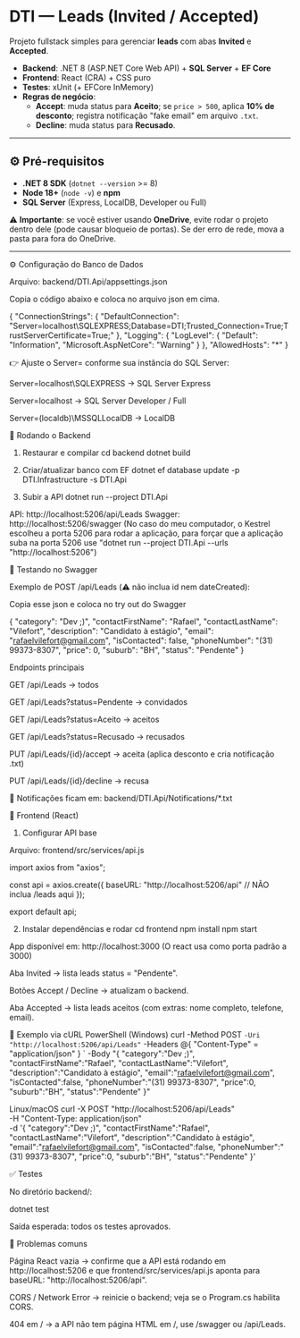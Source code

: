 # DTI — Leads (Invited / Accepted)

Projeto fullstack simples para gerenciar **leads** com abas **Invited** e **Accepted**.

- **Backend**: .NET 8 (ASP.NET Core Web API) + **SQL Server** + **EF Core**
- **Frontend**: React (CRA) + CSS puro
- **Testes**: xUnit (+ EFCore InMemory)
- **Regras de negócio**:
  - **Accept**: muda status para **Aceito**; se `price > 500`, aplica **10% de desconto**; registra notificação "fake email" em arquivo `.txt`.
  - **Decline**: muda status para **Recusado**.


---

## ⚙️ Pré-requisitos

- **.NET 8 SDK** (`dotnet --version` >= 8)
- **Node 18+** (`node -v`) e **npm**
- **SQL Server** (Express, LocalDB, Developer ou Full)

⚠️ **Importante**: se você estiver usando **OneDrive**, evite rodar o projeto dentro dele (pode causar bloqueio de portas). Se der erro de rede, mova a pasta para fora do OneDrive.

---

⚙️ Configuração do Banco de Dados

Arquivo: backend/DTI.Api/appsettings.json

Copia o código abaixo e coloca no arquivo json em cima.

{
  "ConnectionStrings": {
    "DefaultConnection": "Server=localhost\\SQLEXPRESS;Database=DTI;Trusted_Connection=True;TrustServerCertificate=True;"
  },
  "Logging": {
    "LogLevel": { "Default": "Information", "Microsoft.AspNetCore": "Warning" }
  },
  "AllowedHosts": "*"
}


👉 Ajuste o Server= conforme sua instância do SQL Server:

Server=localhost\\SQLEXPRESS → SQL Server Express

Server=localhost → SQL Server Developer / Full

Server=(localdb)\\MSSQLLocalDB → LocalDB

🚀 Rodando o Backend
1) Restaurar e compilar
cd backend
dotnet build

2) Criar/atualizar banco com EF
dotnet ef database update -p DTI.Infrastructure -s DTI.Api

3) Subir a API
dotnet run --project DTI.Api


API: http://localhost:5206/api/Leads
Swagger: http://localhost:5206/swagger
(No caso do meu computador, o Kestrel escolheu a porta 5206 para rodar a aplicação, para forçar que a aplicação suba na porta 5206 use "dotnet run --project DTI.Api --urls "http://localhost:5206")

🧪 Testando no Swagger

Exemplo de POST /api/Leads (⚠️ não inclua id nem dateCreated):

Copia esse json e coloca no try out do Swagger

{
  "category": "Dev ;)",
  "contactFirstName": "Rafael",
  "contactLastName": "Vilefort",
  "description": "Candidato à estágio",
  "email": "rafaelvilefort@gmail.com",
  "isContacted": false,
  "phoneNumber": "(31) 99373-8307",
  "price": 0,
  "suburb": "BH",
  "status": "Pendente"
}

Endpoints principais

GET /api/Leads → todos

GET /api/Leads?status=Pendente → convidados

GET /api/Leads?status=Aceito → aceitos

GET /api/Leads?status=Recusado → recusados

PUT /api/Leads/{id}/accept → aceita (aplica desconto e cria notificação .txt)

PUT /api/Leads/{id}/decline → recusa

📂 Notificações ficam em:
backend/DTI.Api/Notifications/*.txt

🎨 Frontend (React)
1) Configurar API base

Arquivo: frontend/src/services/api.js

import axios from "axios";

const api = axios.create({
  baseURL: "http://localhost:5206/api" // NÃO inclua /leads aqui
});

export default api;

2) Instalar dependências e rodar
cd frontend
npm install
npm start


App disponível em: http://localhost:3000
(O react usa como porta padrão a 3000)

Aba Invited → lista leads status = "Pendente".

Botões Accept / Decline → atualizam o backend.

Aba Accepted → lista leads aceitos (com extras: nome completo, telefone, email).

🔧 Exemplo via cURL
PowerShell (Windows)
curl -Method POST `
  -Uri "http://localhost:5206/api/Leads" `
  -Headers @{ "Content-Type" = "application/json" } `
  -Body "{
    \"category\":\"Dev ;)\",
    \"contactFirstName\":\"Rafael\",
    \"contactLastName\":\"Vilefort\",
    \"description\":\"Candidato à estágio\",
    \"email\":\"rafaelvilefort@gmail.com\",
    \"isContacted\":false,
    \"phoneNumber\":\"(31) 99373-8307\",
    \"price\":0,
    \"suburb\":\"BH\",
    \"status\":\"Pendente\"
  }"

Linux/macOS
curl -X POST "http://localhost:5206/api/Leads" \
  -H "Content-Type: application/json" \
  -d '{
    "category":"Dev ;)",
    "contactFirstName":"Rafael",
    "contactLastName":"Vilefort",
    "description":"Candidato à estágio",
    "email":"rafaelvilefort@gmail.com",
    "isContacted":false,
    "phoneNumber":"(31) 99373-8307",
    "price":0,
    "suburb":"BH",
    "status":"Pendente"
  }'

✅ Testes

No diretório backend/:

dotnet test


Saída esperada: todos os testes aprovados.

🐛 Problemas comuns

Página React vazia → confirme que a API está rodando em http://localhost:5206 e que frontend/src/services/api.js aponta para baseURL: "http://localhost:5206/api".

CORS / Network Error → reinicie o backend; veja se o Program.cs habilita CORS.

404 em / → a API não tem página HTML em /, use /swagger ou /api/Leads.
